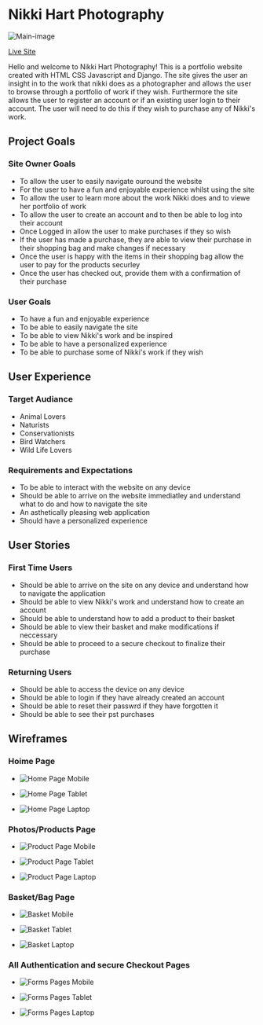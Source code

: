 # Nikki Hart Photography

![Main-image](https://github.com/Shaun-Finnegan/nikki_hart_photography/blob/main/readme-ms4-images/main-image.png)

[Live Site](https://nikki-hart-photography-5b89f5a6c233.herokuapp.com/)

Hello and welcome to Nikki Hart Photography!
This is a portfolio website created with HTML CSS Javascript and Django. The site gives the user an insight in to the work that nikki does as a photographer and allows the user to browse through a portfolio of work if they wish.
Furthermore the site allows the user to register an account or if an existing user login to their account.
The user will need to do this if they wish to purchase any of Nikki's work.

## Project Goals
### Site Owner Goals
* To allow the user to easily navigate ouround the website
* For the user to have a fun and enjoyable experience whilst using the site
* To allow the user to learn more about the work Nikki does and to viewe her portfolio of work
* To allow the user to create an account and to then be able to log into their account
* Once Logged in allow the user to make purchases if they so wish
* If the user has made a purchase, they are able to view their purchase in their shopping bag and make changes if necessary
* Once the user is happy with the items in their shopping bag allow the user to pay for the products securley
* Once the user has checked out, provide them with a confirmation of their purchase

### User Goals
* To have a fun and enjoyable experience
* To be able to easily navigate the site
* To be able to view Nikki's work and be inspired
* To be able to have a personalized experience
* To be able to purchase some of Nikki's work if they wish


## User Experience
### Target Audiance

* Animal Lovers
* Naturists
* Conservationists
* Bird Watchers
* Wild Life Lovers

### Requirements and Expectations

* To be able to interact with the website on any device
* Should be able to arrive on the website immediatley and understand what to do and how to navigate the site
* An asthetically pleasing web application
* Should have a personalized experience


## User Stories
### First Time Users
* Should be able to arrive on the site on any device and understand how to navigate the application
* Should be able to view Nikki's work and understand how to create an account
* Should be able to understand how to add a product to their basket
* Should be able to view their basket and make modifications if neccessary
* Should be able to proceed to a secure checkout to finalize their purchase

### Returning Users
* Should be able to access the device on any device
* Should be able to login if they have already created an account
* Should be able to reset their passwrd if they have forgotten it
* Should be able to see their pst purchases


## Wireframes

### Hoime Page
* ![Home Page Mobile](https://github.com/Shaun-Finnegan/nikki_hart_photography/blob/main/readme-ms4-images/home-mb-wireframe.png)

* ![Home Page Tablet](https://github.com/Shaun-Finnegan/nikki_hart_photography/blob/main/readme-ms4-images/home-tab-wireframe.png)

* ![Home Page Laptop](https://github.com/Shaun-Finnegan/nikki_hart_photography/blob/main/readme-ms4-images/home-lg-wireframe.png)


### Photos/Products Page

* ![Product Page Mobile](https://github.com/Shaun-Finnegan/nikki_hart_photography/blob/main/readme-ms4-images/photos-mb-wireframe.png)

* ![Product Page Tablet](https://github.com/Shaun-Finnegan/nikki_hart_photography/blob/main/readme-ms4-images/photos-tab-wireframe.png)

* ![Product Page Laptop](https://github.com/Shaun-Finnegan/nikki_hart_photography/blob/main/readme-ms4-images/photos-lg-wireframe.png)

### Basket/Bag Page

* ![Basket Mobile](https://github.com/Shaun-Finnegan/nikki_hart_photography/blob/main/readme-ms4-images/Backet-mb-wireframe.png)

* ![Basket Tablet](https://github.com/Shaun-Finnegan/nikki_hart_photography/blob/main/readme-ms4-images/basket-tab-wireframe.png)

* ![Basket Laptop ](https://github.com/Shaun-Finnegan/nikki_hart_photography/blob/main/readme-ms4-images/basket-lg-wireframe.png)


### All Authentication and secure Checkout Pages

* ![Forms Pages Mobile](https://github.com/Shaun-Finnegan/nikki_hart_photography/blob/main/readme-ms4-images/forms-mb-wireframe.png)

* ![Forms Pages Tablet](https://github.com/Shaun-Finnegan/nikki_hart_photography/blob/main/readme-ms4-images/forms-tab-wireframe.png)

* ![Forms Pages Laptop](https://github.com/Shaun-Finnegan/nikki_hart_photography/blob/main/readme-ms4-images/forms-lg-wireframe.png)
